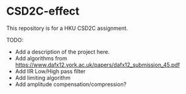 # CSD2C-effect
This repository is for a HKU CSD2C assignment. 

TODO: 
- Add a description of the project here.
- Add algorithms from https://www.dafx12.york.ac.uk/papers/dafx12_submission_45.pdf
- Add IIR Low/High pass filter
- Add limiting algorithm
- Add amplitude compensation/compression?